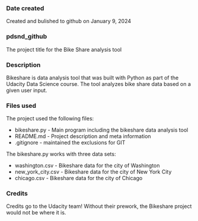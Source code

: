 ### Date created
Created and bulished to github on January 9, 2024

### pdsnd_github
The project title for the Bike Share analysis tool

### Description
Bikeshare is data analysis tool that was built with Python as part of the Udacity Data Science course. The tool analyzes bike share data based on a given user input.

### Files used
The project used the following files:
* bikeshare.py - Main program including  the bikeshare data analysis tool
* README.md - Project description and meta information
* .gitignore - maintained the exclusions for GIT

The bikeshare.py works with three data sets:
* washington.csv - Bikeshare data for the city of Washington
* new_york_city.csv - Bikeshare data for the city of New York City
* chicago.csv - Bikeshare data for the city of Chicago

### Credits
Credits go to the Udacity team! Without their prework, the Bikeshare project would not be where it is.
